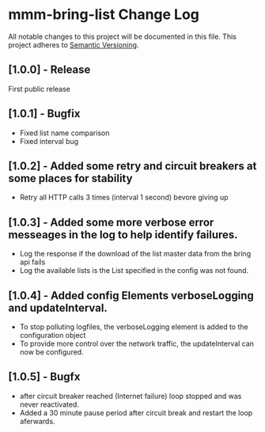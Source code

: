 # mmm-bring-list Change Log
All notable changes to this project will be documented in this file.
This project adheres to [Semantic Versioning](http://semver.org/).


## [1.0.0] - Release

First public release

## [1.0.1] - Bugfix

- Fixed list name comparison
- Fixed interval bug

## [1.0.2] - Added some retry and circuit breakers at some places for stability

- Retry all HTTP calls 3 times (interval 1 second) bevore giving up

## [1.0.3] - Added some more verbose error messeages in the log to help identify failures.

- Log the response if the download of the list master data from the bring api fails
- Log the available lists is the List specified in the config was not found. 

## [1.0.4] - Added config Elements verboseLogging and updateInterval.

- To stop polluting logfiles, the verboseLogging element is added to the configuration object
- To provide more control over the network traffic, the updateInterval can now be configured.

## [1.0.5] - Bugfx

- after circuit breaker reached (Internet failure) loop stopped and was never reactivated.
- Added a 30 minute pause period after circuit break and restart the loop aferwards.